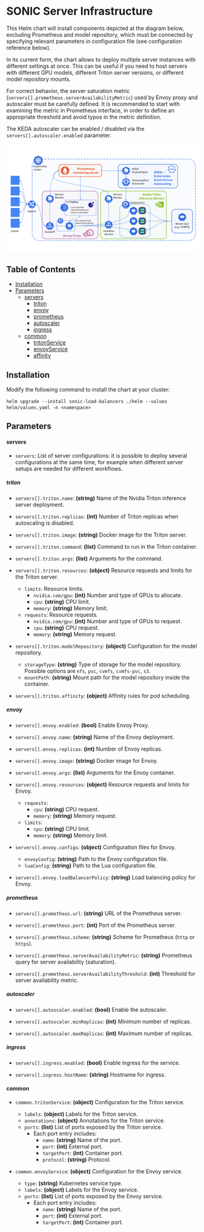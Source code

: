 # SONIC Server Infrastructure

This Helm chart will install components depicted at the diagram below, excluding Prometheus and model repository, which must be connected by specifying relevant parameters in configuration file (see configuration reference below).

In its current form, the chart allows to deploy multiple server instances with different settings at once. This can be useful if you need to host servers with different GPU models, different Triton server versions, or different model repository mounts. 

For correct behavior, the server saturation metric (`servers[].prometheus.serverAvailabilityMetric`) used by Envoy proxy and autoscaler must be carefully defined.
It is recommended to start with examining the metric in Prometheus interface, in order to
define an appropriate threshold and avoid typos in the metric definition.

The KEDA autoscaler can be enabled / disabled via the `servers[].autoscaler.enabled` parameter.

![diagram](docs/diagram.svg "SONIC Server Infrastructure")

## Table of Contents

- [Installation](#installation)
- [Parameters](#parameters)
    - [servers](#servers)
        - [triton](#triton)
        - [envoy](#envoy)
        - [prometheus](#prometheus)
        - [autoscaler](#autoscaler)
        - [ingress](#ingress)
    - [common](#common)
        - [tritonService](#tritonservice)
        - [envoyService](#envoyservice)
        - [affinity](#affinity)


## Installation

Modify the following command to install the chart at your cluster:

```shell
helm upgrade --install sonic-load-balancers ./helm --values helm/values.yaml -n <namespace>
```

## Parameters

#### servers

- `servers`: List of server configurations: it is possible to deploy several configurations at the same time, for example when different server setups are needed for different workflows.

##### triton

- `servers[].triton.name`: **(string)** Name of the Nvidia Triton inference server deployment.

- `servers[].triton.replicas`: **(int)** Number of Triton replicas when autoscaling is disabled.

- `servers[].triton.image`: **(string)** Docker image for the Triton server.

- `servers[].triton.command`: **(list)** Command to run in the Triton container.

- `servers[].triton.args`: **(list)** Arguments for the command.

- `servers[].triton.resources`: **(object)** Resource requests and limits for the Triton server.
  - `limits`: Resource limits.
    - `nvidia.com/gpu`: **(int)** Number and type of GPUs to allocate.
    - `cpu`: **(string)** CPU limit.
    - `memory`: **(string)** Memory limit.
  - `requests`: Resource requests.
    - `nvidia.com/gpu`: **(int)** Number and type of GPUs to request.
    - `cpu`: **(string)** CPU request.
    - `memory`: **(string)** Memory request.

- `servers[].triton.modelRepository`: **(object)** Configuration for the model repository.
  - `storageType`: **(string)** Type of storage for the model repository. Possible options are `nfs`, `pvc`, `cvmfs`, `cvmfs-pvc`, `s3`. 
  - `mountPath`: **(string)** Mount path for the model repository inside the container.

- `servers[].triton.affinity`: **(object)** Affinity rules for pod scheduling.

##### envoy

- `servers[].envoy.enabled`: **(bool)** Enable Envoy Proxy.

- `servers[].envoy.name`: **(string)** Name of the Envoy deployment.

- `servers[].envoy.replicas`: **(int)** Number of Envoy replicas.

- `servers[].envoy.image`: **(string)** Docker image for Envoy.

- `servers[].envoy.args`: **(list)** Arguments for the Envoy container.

- `servers[].envoy.resources`: **(object)** Resource requests and limits for Envoy.
  - `requests`:
    - `cpu`: **(string)** CPU request.
    - `memory`: **(string)** Memory request.
  - `limits`:
    - `cpu`: **(string)** CPU limit.
    - `memory`: **(string)** Memory limit.

- `servers[].envoy.configs`: **(object)** Configuration files for Envoy.
  - `envoyConfig`: **(string)** Path to the Envoy configuration file.
  - `luaConfig`: **(string)** Path to the Lua configuration file.

- `servers[].envoy.loadBalancerPolicy`: **(string)** Load balancing policy for Envoy.

##### prometheus

- `servers[].prometheus.url`: **(string)** URL of the Prometheus server.

- `servers[].prometheus.port`: **(int)** Port of the Prometheus server.

- `servers[].prometheus.scheme`: **(string)** Scheme for Prometheus (`http` or `https`).

- `servers[].prometheus.serverAvailabilityMetric`: **(string)** Prometheus query for server availability (saturation).

- `servers[].prometheus.serverAvailabilityThreshold`: **(int)** Threshold for server availability metric.

##### autoscaler

- `servers[].autoscaler.enabled`: **(bool)** Enable the autoscaler.

- `servers[].autoscaler.minReplicas`: **(int)** Minimum number of replicas.

- `servers[].autoscaler.maxReplicas`: **(int)** Maximum number of replicas.

##### ingress

- `servers[].ingress.enabled`: **(bool)** Enable ingress for the service.

- `servers[].ingress.hostName`: **(string)** Hostname for ingress.

#### common

- `common.tritonService`: **(object)** Configuration for the Triton service.
  - `labels`: **(object)** Labels for the Triton service.
  - `annotations`: **(object)** Annotations for the Triton service.
  - `ports`: **(list)** List of ports exposed by the Triton service.
    - Each port entry includes:
      - `name`: **(string)** Name of the port.
      - `port`: **(int)** External port.
      - `targetPort`: **(int)** Container port.
      - `protocol`: **(string)** Protocol.

- `common.envoyService`: **(object)** Configuration for the Envoy service.
  - `type`: **(string)** Kubernetes service type.
  - `labels`: **(object)** Labels for the Envoy service.
  - `ports`: **(list)** List of ports exposed by the Envoy service.
    - Each port entry includes:
      - `name`: **(string)** Name of the port.
      - `port`: **(int)** External port.
      - `targetPort`: **(int)** Container port.
